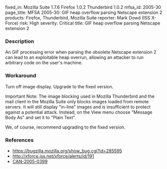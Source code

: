 fixed_in: Mozilla Suite 1.7.6
          Firefox 1.0.2
          Thunderbird 1.0.2
mfsa_id: 2005-30
page_title: MFSA 2005-30: GIF heap overflow parsing Netscape extension 2
products: Firefox, Thunderbird, Mozilla Suite
reporter: Mark Dowd (ISS X-Force)
risk: High
severity: Critical
title: GIF heap overflow parsing Netscape extension 2

<h3>Description</h3>

<p>An GIF processing error when parsing the obsolete Netscape extension 2
can lead to an exploitable heap overrun, allowing an attacker to run
arbitrary code on the user's machine.</p>

<h3>Workaround</h3>

<p>Turn off image display. Upgrade to the fixed version.</p>

<p class="important">Important Note: The image blocking used in Mozilla Thunderbird and the
mail client in the  Mozilla Suite only blocks images loaded from 
remote servers. It will still display "in-line" images and is insufficient
to protect against a potential attack. Instead, on the View menu choose
"Message Body As" and set it to "Plain Text".</p>

<p>We, of course, recommend upgrading to the fixed version.</p>

<h3>References</h3>

<ul>
<li><a href="https://bugzilla.mozilla.org/show_bug.cgi?id=285595">
https://bugzilla.mozilla.org/show_bug.cgi?id=285595</a></li>

<li><a class="ex-ref" href="http://xforce.iss.net/xforce/alerts/id/191">
http://xforce.iss.net/xforce/alerts/id/191</a></li>

<li><a class="ex-ref" href="http://www.cve.mitre.org/cgi-bin/cvename.cgi?name=CAN-2005-0399">CAN-2005-0399</a></li>
</ul>



